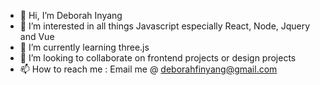 - 👋 Hi, I’m Deborah Inyang
- 👀 I’m interested in all things Javascript especially React, Node, Jquery and Vue
- 🌱 I’m currently learning three.js
- 💞️ I’m looking to collaborate on frontend projects or design projects
- 📫 How to reach me : Email me @ deborahfinyang@gmail.com

<!---
Debbs1/Debbs1 is a ✨ special ✨ repository because its `README.md` (this file) appears on your GitHub profile.
You can click the Preview link to take a look at your changes.
--->
